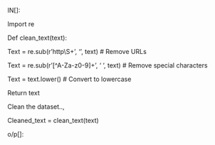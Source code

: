 IN[]: 

Import re 

Def clean_text(text): 

 Text = re.sub(r’http\S+’, ‘’, text) # Remove URLs 

 Text = re.sub(r’[^A-Za-z0-9]+’, ‘ ‘, text) # Remove special characters 

 Text = text.lower() # Convert to lowercase 

 Return text 

Clean the dataset.., 

Cleaned_text = clean_text(text)

o/p[]:
